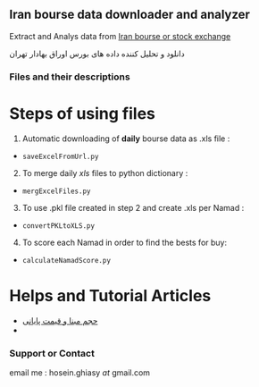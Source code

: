 ## Iran bourse data downloader and analyzer

Extract and Analys data from [Iran bourse or stock exchange](http://www.iranbourse.com/archive/)

دانلود و تحلیل کننده داده های بورس اوراق بهادار تهران

### Files and their descriptions

# Steps of using files

1. Automatic downloading of **daily** bourse data as .xls file : 
- `saveExcelFromUrl.py`
2. To merge daily _xls_ files to python dictionary :
- `mergExcelFiles.py`
3. To use .pkl file created in step 2 and create .xls per Namad :
- `convertPKLtoXLS.py`
4. To score each Namad in order to find the bests for buy:
- `calculateNamadScore.py`

# Helps and Tutorial Articles

- [حجم مبنا و قیمت پایانی](https://files.ershants.ir/fileserver/source/1062/%d8%ad%d8%ac%d9%85%20%d9%85%d8%a8%d9%86%d8%a7/%d8%ad%d8%ac%d9%85_%d9%85%d8%a8%d9%86%d8%a7.pdf)
- 

### Support or Contact

email me : hosein.ghiasy _at_ gmail.com